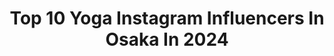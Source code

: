 ---
title: Top 10 Yoga Instagram Influencers In Osaka In 2024
description: >-
  Find top yoga Instagram influencers in Osaka in 2024. Most popular hashtags: #yoga #fitness #japan.
platform: Instagram
hits: 8
text_top: Analyze the most popular Instagram profiles on inBeat.
text_bottom: inBeat aggregates 8 Instagram influencers like this in Osaka, Japan for you to work with.
profiles:
  - username: "miwamam_fit888"
    fullname: >-
      𝐌𝐢𝐰𝐚𝐤𝐨𓇼𓈒
    bio: >-
      妊娠23kg増→産後9ヶ月で20kg減量 𝘽𝙚𝙖𝙘𝙝➳𝘽𝙤𝙙𝙮/𝙁𝙖𝙨𝙝𝙞𝙤𝙣/𝘼𝙘𝙘𝙚𝙨𝙨𝙤𝙧𝙮 𝙋𝙧𝙤𝙙𝙪𝙘𝙚▷@alliciant_riley 𝘼𝙢𝙗𝙖𝙨𝙨𝙖𝙙𝙤𝙧➵@irie_beach @_lufine_ @style.sea @beach__culture 🌴愛用中の物LINK🌴☟
    location: "Japan"
    followers: 90492
    engagement: 70
    commentsToLikes: 0.025212
    id: ck0vwq66fv1hp0i19guebibnz
    verified: false
    hashtags: "#iriebeach, #hawaiian, #beachgirl, #hawaiianjewelry"
  - username: "satomililies"
    fullname: >-
      妃内里美
    bio: >-
      Satomi Kiuch ■女優■ ■美容家■ 💟2017グラビア80万部💟 💟1ST,DVD「華麗なる熟女」💟 💟新作「魔性のオンナ」8/6発売💟 お仕事ご依頼はDM💌お問合せへ⬇️
    location: "Japan"
    followers: 60030
    engagement: 146
    commentsToLikes: 0.076183
    id: ckap3kmc03ecf0i78xmogtsk4
    verified: false
    hashtags: "#kingdom, #sbc, #imagedvd, #pr"
  - username: "vivichan1325"
    fullname: >-
      vivichan
    bio: >-
      yoga&beauty サロン♡♡♡chiakissオーナー♡♡♡ファッション、グルメ、ヨガ、エステをこよなく愛してヘルシーライフを目標に💕
    location: "Japan"
    followers: 63693
    engagement: 474
    commentsToLikes: 0.006267
    id: ck5zzyii4cmxu0i14f0xfn50r
    verified: false
    hashtags: "#youtube"
  - username: "natsumi_fujiwara"
    fullname: >-
      藤原菜摘(Fujiwara Natsumi)
    bio: >-
      OSAKA→TOKYO🗼 1992.04.17 model / yoga instructor (RYT200) / contact⇨DM ※質問等のDMは返信致しかねます。
    location: "Japan"
    followers: 24803
    engagement: 132
    commentsToLikes: 0.008975
    id: ck5hn1onen1dv0i1157kdqd4f
    verified: false
    hashtags: "#ameri, #amerivintage, #aoyanagrandhotel, #kiels"
  - username: "yui_innami"
    fullname: >-
      𝗬𝗨𝗜
    bio: >-
      𝗧𝗼𝗸𝘆𝗼🇯🇵 𝗗𝗮𝗻𝗰𝗲𝗿 / 𝗖𝗵𝗼𝗿𝗲𝗼𝗴𝗿𝗮𝗽𝗵𝗲𝗿 𝗬𝗼𝗴𝗮 𝗜𝗻𝘀𝘁𝗿𝘂𝗰𝘁𝗼𝗿 (𝗥𝗬𝗧𝟮𝟬𝟬・𝗥𝗣𝗬𝗧𝟴𝟱) 𝗕𝗼𝗱𝘆𝗷𝗮𝗺 / 𝗣𝗮𝗶𝗻𝘁𝗲𝗿 / 𝗠𝗼𝗺 𝗔𝗺𝗯𝗮𝘀𝘀𝗮𝗱𝗼𝗿 @onearts_jpn @sloli_jp #yuiinnami #yuiyoga21 🌹
    location: "Japan"
    followers: 5893
    engagement: 410
    commentsToLikes: 0.012667
    id: ck15qzol85eoh0i19iscqplh1
    verified: false
    hashtags: "#yuiyoga21, #vans, #minne, #freehand"
  - username: "milgrass.insta"
    fullname: >-
      chigu
    bio: >-
      食べながらdiet ミセス日本ﾌｧｲﾅﾘｽﾄ 一宮サッカー連盟イメージプレーヤー FiNC @finc_app 他アンバサダー色々 @gorbeljp →grass15 15%off @onearts_jpn →fanochigusa 20%off @sloli_jp→MILSLOLI 20%off
    location: "Japan"
    followers: 34408
    engagement: 145
    commentsToLikes: 0.009998
    id: ck5zzwdaqcjai0i14r5yzzgr2
    verified: false
    hashtags: "#diet, #love, #hermes, #sponsored"
  - username: "suica___616"
    fullname: >-
      Haruna suica Ishihara
    bio: >-
      sponsors: @westsnowboarding @fixbindingco 　　　　　@hertelwax_jp 　　　　　@eivy @electric
    location: "Japan"
    followers: 9233
    engagement: 1142
    commentsToLikes: 0.016105
    id: ck0u21i0kykzm0i19480kckcs
    verified: false
    hashtags: "#fyve, #photo, #fixbinding, #snowman"
  - username: "_z_eric_o_"
    fullname: >-
      治部恵里子
    bio: >-
      Eriko Jibu 🧘🏻‍♀️wellness アドバイザー 食事・ピラティス・美容・メイク 🧴@evella_official_ ディレクター スキンケア製品開発・PR 41歳 🐰二羽と大阪住み
    location: "Japan"
    followers: 60552
    engagement: 124
    commentsToLikes: 0.019641
    id: ck0w5esgt3anv0i193lvt8swp
    verified: false
    hashtags: "#kimonostyle, #yukinosnowflora, #aloyoga, #luluremon"
  - username: "tsukiyoga"
    fullname: >-
      tsuki ☾ yoga lifestylist
    bio: >-
      yoga(RYT500)| fitness | self-care video creator・fit model 🧘‍♂️くびれるヨガトレ 🕊あしたが変わるセルフケア @tsukiyoga TikTok 320k @tarzanweb 監修トレーナー @mandukayoga ambassador
    location: "Japan"
    followers: 216531
    engagement: 636
    commentsToLikes: 0.010242
    id: ck5ckqwbvxfhp0i11rzj6fukf
    verified: false
    hashtags: "#sustainableliving, #selfmassage, #yogateacher, #healthylifestyle"
  - username: "samanthaausa"
    fullname: >-
      Sammy Schultz (Achterberg)
    bio: >-
      Olympian • Modern Pentathlon - Personal Trainer, Pilates & Yoga Instructor - Army National Guard - Colorado girl🏔 • Stay Humble•Work Hard•Be Kind•
    location: "Japan"
    followers: 14359
    engagement: 249
    commentsToLikes: 0.051332
    id: ck6tpknxfkegs0j7124bhp46n
    verified: true
    hashtags: "#coloradosprings, #5uperathlete, #colorado, #wellness"
---